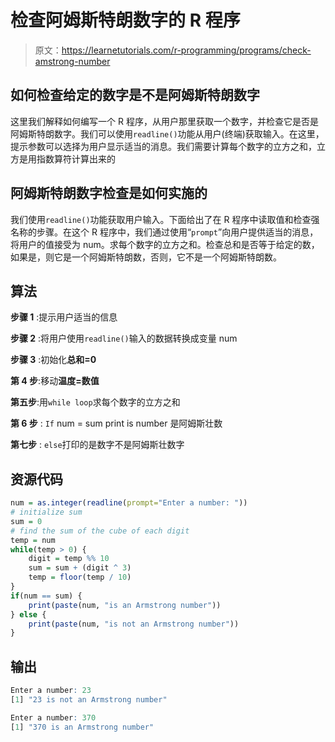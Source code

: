# 检查阿姆斯特朗数字的 R 程序

> 原文：<https://learnetutorials.com/r-programming/programs/check-amstrong-number>

## 如何检查给定的数字是不是阿姆斯特朗数字

这里我们解释如何编写一个 R 程序，从用户那里获取一个数字，并检查它是否是阿姆斯特朗数字。我们可以使用`readline()`功能从用户(终端)获取输入。在这里，提示参数可以选择为用户显示适当的消息。我们需要计算每个数字的立方之和，立方是用指数算符计算出来的

## 阿姆斯特朗数字检查是如何实施的

我们使用`readline()`功能获取用户输入。下面给出了在 R 程序中读取值和检查强名称的步骤。在这个 R 程序中，我们通过使用“`prompt`”向用户提供适当的消息，将用户的值接受为 num。求每个数字的立方之和。检查总和是否等于给定的数，如果是，则它是一个阿姆斯特朗数，否则，它不是一个阿姆斯特朗数。

## 算法

**步骤 1** :提示用户适当的信息

**步骤 2** :将用户使用`readline()`输入的数据转换成变量 num

**步骤 3** :初始化**总和=0**

**第 4 步**:移动**温度=数值**

**第五步**:用`while loop`求每个数字的立方之和

**第 6 步** : `If` num = sum print is number 是阿姆斯壮数

**第七步** : `else`打印的是数字不是阿姆斯壮数字

## 资源代码

```r
num = as.integer(readline(prompt="Enter a number: "))
# initialize sum
sum = 0
# find the sum of the cube of each digit
temp = num
while(temp > 0) {
    digit = temp %% 10
    sum = sum + (digit ^ 3)
    temp = floor(temp / 10)
}
if(num == sum) {
    print(paste(num, "is an Armstrong number"))
} else {
    print(paste(num, "is not an Armstrong number"))
}

```

## 输出

```r
Enter a number: 23
[1] "23 is not an Armstrong number"

Enter a number: 370
[1] "370 is an Armstrong number"
```
